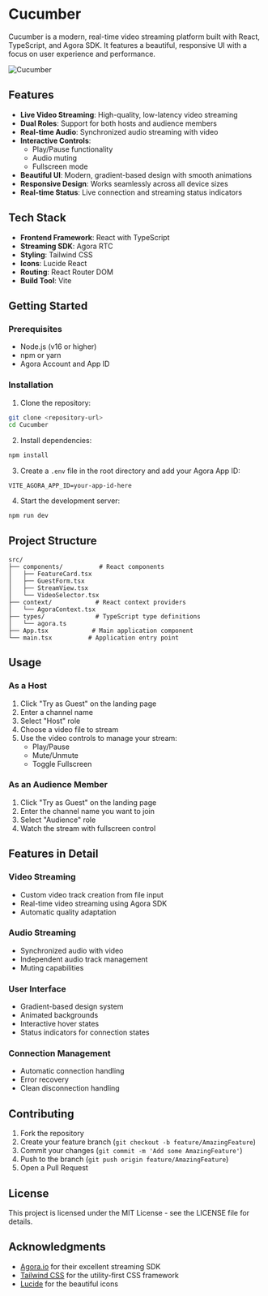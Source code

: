 # Cucumber

Cucumber is a modern, real-time video streaming platform built with React, TypeScript, and Agora SDK. It features a beautiful, responsive UI with a focus on user experience and performance.

![Cucumber](https://images.unsplash.com/photo-1626379953822-baec19c3accd?auto=format&fit=crop&q=80&w=2000&h=600)

## Features

- **Live Video Streaming**: High-quality, low-latency video streaming
- **Dual Roles**: Support for both hosts and audience members
- **Real-time Audio**: Synchronized audio streaming with video
- **Interactive Controls**: 
  - Play/Pause functionality
  - Audio muting
  - Fullscreen mode
- **Beautiful UI**: Modern, gradient-based design with smooth animations
- **Responsive Design**: Works seamlessly across all device sizes
- **Real-time Status**: Live connection and streaming status indicators

## Tech Stack

- **Frontend Framework**: React with TypeScript
- **Streaming SDK**: Agora RTC
- **Styling**: Tailwind CSS
- **Icons**: Lucide React
- **Routing**: React Router DOM
- **Build Tool**: Vite

## Getting Started

### Prerequisites

- Node.js (v16 or higher)
- npm or yarn
- Agora Account and App ID

### Installation

1. Clone the repository:
```bash
git clone <repository-url>
cd Cucumber
```

2. Install dependencies:
```bash
npm install
```

3. Create a `.env` file in the root directory and add your Agora App ID:
```env
VITE_AGORA_APP_ID=your-app-id-here
```

4. Start the development server:
```bash
npm run dev
```

## Project Structure

```
src/
├── components/          # React components
│   ├── FeatureCard.tsx
│   ├── GuestForm.tsx
│   ├── StreamView.tsx
│   └── VideoSelector.tsx
├── context/            # React context providers
│   └── AgoraContext.tsx
├── types/              # TypeScript type definitions
│   └── agora.ts
├── App.tsx            # Main application component
└── main.tsx          # Application entry point
```

## Usage

### As a Host

1. Click "Try as Guest" on the landing page
2. Enter a channel name
3. Select "Host" role
4. Choose a video file to stream
5. Use the video controls to manage your stream:
   - Play/Pause
   - Mute/Unmute
   - Toggle Fullscreen

### As an Audience Member

1. Click "Try as Guest" on the landing page
2. Enter the channel name you want to join
3. Select "Audience" role
4. Watch the stream with fullscreen control

## Features in Detail

### Video Streaming
- Custom video track creation from file input
- Real-time video streaming using Agora SDK
- Automatic quality adaptation

### Audio Streaming
- Synchronized audio with video
- Independent audio track management
- Muting capabilities

### User Interface
- Gradient-based design system
- Animated backgrounds
- Interactive hover states
- Status indicators for connection states

### Connection Management
- Automatic connection handling
- Error recovery
- Clean disconnection handling

## Contributing

1. Fork the repository
2. Create your feature branch (`git checkout -b feature/AmazingFeature`)
3. Commit your changes (`git commit -m 'Add some AmazingFeature'`)
4. Push to the branch (`git push origin feature/AmazingFeature`)
5. Open a Pull Request

## License

This project is licensed under the MIT License - see the LICENSE file for details.

## Acknowledgments

- [Agora.io](https://www.agora.io/) for their excellent streaming SDK
- [Tailwind CSS](https://tailwindcss.com/) for the utility-first CSS framework
- [Lucide](https://lucide.dev/) for the beautiful icons
